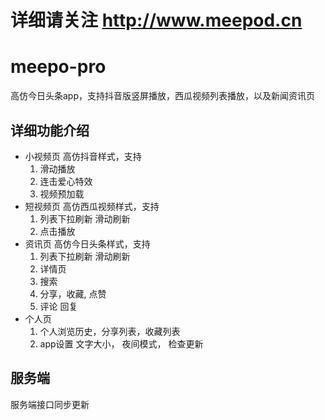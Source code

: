 
# 详细请关注 http://www.meepod.cn

# meepo-pro
高仿今日头条app，支持抖音版竖屏播放，西瓜视频列表播放，以及新闻资讯页

## 详细功能介绍
- 小视频页
  高仿抖音样式，支持
  1. 滑动播放
  2. 连击爱心特效
  3. 视频预加载
- 短视频页
  高仿西瓜视频样式，支持
  1. 列表下拉刷新 滑动刷新
  2. 点击播放
- 资讯页
  高仿今日头条样式，支持
  1. 列表下拉刷新 滑动刷新
  2. 详情页
  3. 搜索
  3. 分享，收藏, 点赞
  4. 评论 回复
- 个人页
  1. 个人浏览历史，分享列表，收藏列表
  2. app设置  文字大小， 夜间模式， 检查更新
  
## 服务端
   
   服务端接口同步更新


